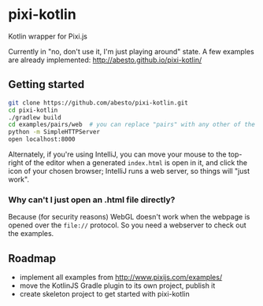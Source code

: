 # pixi-kotlin

Kotlin wrapper for Pixi.js

Currently in "no, don't use it, I'm just playing around" state. A few examples are already implemented: http://abesto.github.io/pixi-kotlin/

## Getting started

```sh
git clone https://github.com/abesto/pixi-kotlin.git
cd pixi-kotlin
./gradlew build
cd examples/pairs/web  # you can replace "pairs" with any other of the subprojects
python -m SimpleHTTPServer
open localhost:8000
```

Alternately, if you're using IntelliJ, you can move your mouse to the top-right of the editor when a generated `index.html` is open in it, and click the icon of your chosen browser; IntelliJ runs a web server, so things will "just work".

### Why can't I just open an .html file directly?

Because (for security reasons) WebGL doesn't work when the webpage is opened over the `file://` protocol. So you
need a webserver to check out the examples.

## Roadmap

 - implement all examples from http://www.pixijs.com/examples/
 - move the KotlinJS Gradle plugin to its own project, publish it
 - create skeleton project to get started with pixi-kotlin
